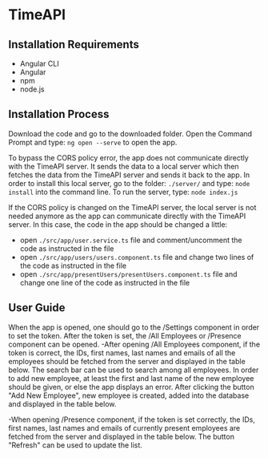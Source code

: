 # TimeAPI

## Installation Requirements

- Angular CLI
- Angular
- npm
- node.js

## Installation Process

Download the code and go to the downloaded folder. Open the Command Prompt and type:
`ng open --serve`
to open the app.

To bypass the CORS policy error, the app does not communicate directly with the TimeAPI server. It sends the data to a local server which then fetches the data from the TimeAPI server and sends it back to the app. In order to install this local server, go to the folder:
`./server/`
and type:
`node install` 
into the command line.
To run the server, type:
`node index.js`

If the CORS policy is changed on the TimeAPI server, the local server is not needed anymore as the app can communicate directly with the TimeAPI server. In this case, the code in the app should be changed a little: 
- open `./src/app/user.service.ts` file and comment/uncomment the code as instructed in the file
- open `./src/app/users/users.component.ts` file and change two lines of the code as instructed in the file
- open `./src/app/presentUsers/presentUsers.component.ts` file and change one line of the code as instructed in the file


## User Guide

When the app is opened, one should go to the /Settings component in order to set the token. After the token is set, the /All Employees or /Presence component can be opened.
-After opening /All Employees component, if the token is correct, the IDs, first names, last names and emails of all the employees should be fetched from the server and displayed in the table below. The search bar can be used to search among all employees.
In order to add new employee, at least the first and last name of the new employee should be given, or else the app displays an error. After clicking the button "Add New Employee", new employee is created, added into the database and displayed in the table below.

-When opening /Presence component, if the token is set correctly, the IDs, first names, last names and emails of currently present employees are fetched from the server and displayed in the table below. The button "Refresh" can be used to update the list.

